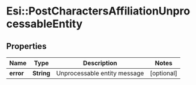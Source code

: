 # Esi::PostCharactersAffiliationUnprocessableEntity

## Properties
Name | Type | Description | Notes
------------ | ------------- | ------------- | -------------
**error** | **String** | Unprocessable entity message | [optional] 


